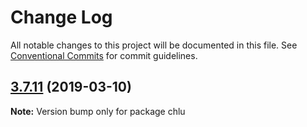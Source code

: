 # Change Log

All notable changes to this project will be documented in this file.
See [Conventional Commits](https://conventionalcommits.org) for commit guidelines.

## [3.7.11](https://gitlab.com/codsen/codsen/compare/chlu@3.7.10...chlu@3.7.11) (2019-03-10)

**Note:** Version bump only for package chlu
